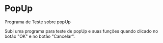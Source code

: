 # PopUp
Programa de Teste sobre popUp

Subi uma programa para teste de popUp e suas funções quando clicado no botão "OK" e no botão "Cancelar".
